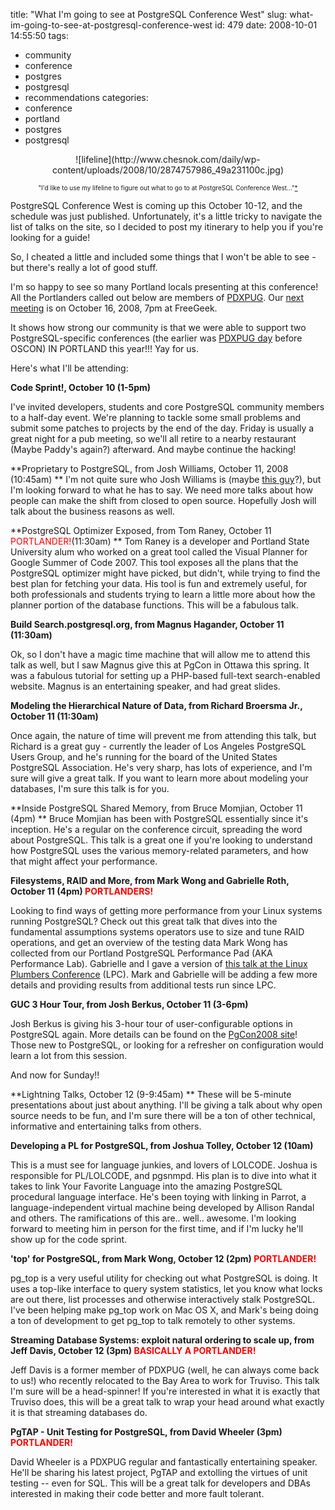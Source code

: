 title: "What I'm going to see at PostgreSQL Conference West"
slug: what-im-going-to-see-at-postgresql-conference-west
id: 479
date: 2008-10-01 14:55:50
tags: 
- community
- conference
- postgres
- postgresql
- recommendations
categories: 
- conference
- portland
- postgres
- postgresql

<center>![lifeline](http://www.chesnok.com/daily/wp-content/uploads/2008/10/2874757986_49a231100c.jpg)

<font size=-2>"I'd like to use my lifeline to figure out what to go to at PostgreSQL Conference West..."[*](http://www.youtube.com/watch?v=jFL58Jduryg)</font></center>

PostgreSQL Conference West is coming up this October 10-12, and the schedule was just published.  Unfortunately, it's a little tricky to navigate the list of talks on the site, so I decided to post my itinerary to help you if you're looking for a guide!

So, I cheated a little and included some things that I won't be able to see - but there's really a lot of good stuff. 

I'm so happy to see so many Portland locals presenting at this conference! All the Portlanders called out below are members of [PDXPUG](http://pugs.postgresql.org/pdx). Our [next meeting](http://pugs.postgresql.org/pdx) is on October 16, 2008, 7pm at FreeGeek. 

It shows how strong our community is that we were able to support two PostgreSQL-specific conferences (the earlier was [PDXPUG day](http://pugs.postgresql.org/pdxpugday) before OSCON) IN PORTLAND this year!!!  Yay for us. 

Here's what I'll be attending: 

<!--more-->

**Code Sprint!, October 10 (1-5pm)**

I've invited developers, students and core PostgreSQL community members to a half-day event. We're planning to tackle some small problems and submit some patches to projects by the end of the day. Friday is usually a great night for a pub meeting, so we'll all retire to a nearby restaurant (Maybe Paddy's again?) afterward.  And maybe continue the hacking!

**Proprietary to PostgreSQL, from Josh Williams, October 11, 2008 (10:45am) 
**
I'm not quite sure who Josh Williams is (maybe [this guy](http://joshwilliams.com/resume/)?), but I'm looking forward to what he has to say. We need more talks about how people can make the shift from closed to open source.  Hopefully Josh will talk about the business reasons as well. 

**PostgreSQL Optimizer Exposed, from Tom Raney, October 11 <font color=red>PORTLANDER!</font>(11:30am)
**
Tom Raney is a developer and Portland State University alum who worked on a great tool called the Visual Planner for Google Summer of Code 2007\. This tool exposes all the plans that the PostgreSQL optimizer might have picked, but didn't, while trying to find the best plan for fetching your data.  His tool is fun and extremely useful, for both professionals and students trying to learn a little more about how the planner portion of the database functions. This will be a fabulous talk. 

**Build Search.postgresql.org, from Magnus Hagander, October 11 (11:30am)**

Ok, so I don't have a magic time machine that will allow me to attend this talk as well, but I saw Magnus give this at PgCon in Ottawa this spring. It was a fabulous tutorial for setting up a PHP-based full-text search-enabled website.  Magnus is an entertaining speaker, and had great slides. 

**Modeling the Hierarchical Nature of Data, from Richard Broersma Jr., October 11 (11:30am)**

Once again, the nature of time will prevent me from attending this talk, but Richard is a great guy - currently the leader of Los Angeles PostgreSQL Users Group, and he's running for the board of the United States PostgreSQL Association. He's very sharp, has lots of experience, and I'm sure will give a great talk.  If you want to learn more about modeling your databases, I'm sure this talk is for you. 

**Inside PostgreSQL Shared Memory, from Bruce Momjian, October 11 (4pm)
**
Bruce Momjian has been with PostgreSQL essentially since it's inception. He's a regular on the conference circuit, spreading the word about PostgreSQL.  This talk is a great one if you're looking to understand how PostgreSQL uses the various memory-related parameters, and how that might affect your performance. 

**Filesystems, RAID and More, from Mark Wong and Gabrielle Roth, October 11 (4pm) <font color=red>PORTLANDERS!</font>**

Looking to find ways of getting more performance from your Linux systems running PostgreSQL?  Check out this great talk that dives into the fundamental assumptions systems operators use to size and tune RAID operations, and get an overview of the testing data Mark Wong has collected from our Portland PostgreSQL Performance Pad (AKA Performance Lab).  Gabrielle and I gave a version of [this talk at the Linux Plumbers Conference](http://www.baconandtech.com/2008/09/19/linux-plumbers-conference-filesystem-io-under-a-database-workload/) (LPC).  Mark and Gabrielle will be adding a few more details and providing results from additional tests run since LPC.

**GUC 3 Hour Tour, from Josh Berkus, October 11 (3-6pm)**

Josh Berkus is giving his 3-hour tour of user-configurable options in PostgreSQL again.  More details can be found on the [PgCon2008 site](http://www.pgcon.org/2008/schedule/events/104.en.html)!  Those new to PostgreSQL, or looking for a refresher on configuration would learn a lot from this session. 

And now for Sunday!!

**Lightning Talks, October 12 (9-9:45am)
**
These will be 5-minute presentations about just about anything. I'll be giving a talk about why open source needs to be fun, and I'm sure there will be a ton of other technical, informative and entertaining talks from others. 

**Developing a PL for PostgreSQL, from Joshua Tolley, October 12 (10am)**

This is a must see for language junkies, and lovers of LOLCODE.  Joshua is responsible for PL/LOLCODE, and pgsnmpd. His plan is to dive into what it takes to link Your Favorite Language into the amazing PostgreSQL procedural language interface.  He's been toying with linking in Parrot, a language-independent virtual machine being developed by Allison Randal and others.  The ramifications of this are.. well.. awesome. I'm looking forward to meeting him in person for the first time, and if I'm lucky he'll show up for the code sprint. 

**'top' for PostgreSQL, from Mark Wong, October 12 (2pm) <font color=red>PORTLANDER!</font>**

pg_top is a very useful utility for checking out what PostgreSQL is doing.  It uses a top-like interface to query system statistics, let you know what locks are out there, list processes and otherwise interactively stalk PostgreSQL.  I've been helping make pg_top work on Mac OS X, and Mark's being doing a ton of development to get pg_top to talk remotely to other systems. 

**Streaming Database Systems: exploit natural ordering to scale up, from Jeff Davis, October 12 (3pm) <font color=red>BASICALLY A PORTLANDER!</font>**

Jeff Davis is a former member of PDXPUG (well, he can always come back to us!) who recently relocated to the Bay Area to work for Truviso.  This talk I'm sure will be a head-spinner!  If you're interested in what it is exactly that Truviso does, this will be a great talk to wrap your head around what exactly it is that streaming databases do. 

**PgTAP - Unit Testing for PostgreSQL, from David Wheeler (3pm) <font color=red>PORTLANDER!</font>**

David Wheeler is a PDXPUG regular and fantastically entertaining speaker. He'll be sharing his latest project, PgTAP and extolling the virtues of unit testing -- even for SQL.  This will be a great talk for developers and DBAs interested in making their code better and more fault tolerant. 
